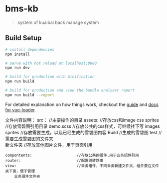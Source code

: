 # bms-kb

> system of kuaibai back manage system

## Build Setup

``` bash
# install dependencies
npm install

# serve with hot reload at localhost:8080
npm run dev

# build for production with minification
npm run build

# build for production and view the bundle analyzer report
npm run build --report
```

For detailed explanation on how things work, checkout the [guide](http://vuejs-templates.github.io/webpack/) and [docs for vue-loader](http://vuejs.github.io/vue-loader).



文件内容说明：
src：								//主要操作的目录
	assets:							//存放css和image
			css
				sprites				//存放雪碧图引用目录
				demo.scss           //存放公共的css样式，可继续往下写
			images
				sprites				//存放需要生成，以及已经生成的雪碧图内容
					Build       	//生成的雪碧图
					test			//需要生成雪碧图的文件夹		
				新文件夹			//存放其他图片文件，用于页面引用

	compontents:					//存放公共的组件,用于业务组件引用
	router:							//配置跳转路由
	view:							//业务组件，不同业务新建文件夹，组件要在文件夹下面，便于管理
		业务组件文件夹


